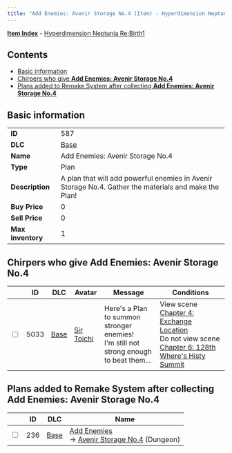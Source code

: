 ```yaml
---
title: "Add Enemies: Avenir Storage No.4 (Item) - Hyperdimension Neptunia Re;Birth1"
---
```


[**Item Index**](/neptunia/rb1/item/index.html) - [Hyperdimension Neptunia Re;Birth1](/neptunia/rb1)

## Contents

- [Basic information](#basic-information)
- [Chirpers who give **Add Enemies: Avenir Storage No.4**](#chirpers-who-give-add-enemies-avenir-storage-no4)
- [Plans added to Remake System after collecting **Add Enemies: Avenir Storage No.4**](#plans-added-to-remake-system-after-collecting-add-enemies-avenir-storage-no4)

## Basic information

|   |   |
| -- | -- |
| **ID** | 587 |
| **DLC** | [Base](/neptunia/rb1/dlc/1-base.html) |
| **Name** | Add Enemies: Avenir Storage No.4 |
| **Type** | Plan |
| **Description** | A plan that will add powerful enemies in Avenir Storage No.4. Gather the materials and make the Plan! |
| **Buy Price** | 0 |
| **Sell Price** | 0 |
| **Max inventory** | 1 |

## Chirpers who give **Add Enemies: Avenir Storage No.4**

|    | ID | DLC | Avatar | Message | Conditions |
| -- | -- | --- | ------ | ------- | ---------- |
| <input type="checkbox" id="rb1-chirper-event-1-5033" class="trackbox" /> | 5033 | [Base](/neptunia/rb1/dlc/1-base.html) | [Sir Toichi](/neptunia/rb1/avatar/1-220-sir-toichi.html) | Here's a Plan to summon stronger enemies!<br />I'm still not strong enough to beat them... | View scene [Chapter 4: Exchange Location](/neptunia/rb1/scene/1-414-chapter-4-exchange-location.html)<br />Do not view scene [Chapter 6: 128th Where's Histy Summit](/neptunia/rb1/scene/1-601-chapter-6-128th-wheres-histy-summit.html) |

## Plans added to Remake System after collecting **Add Enemies: Avenir Storage No.4**

|    | ID | DLC | Name |
| -- | -- | --- | ---- |
| <input type="checkbox" id="rb1-remake-1-236" class="trackbox" /> | 236 | [Base](/neptunia/rb1/dlc/1-base.html) | [Add Enemies](/neptunia/rb1/remake/1-236-add-enemies.html)<br />→ [Avenir Storage No.4](/neptunia/rb1/dungeon/1-13-avenir-storage-no-4.html) (Dungeon) |